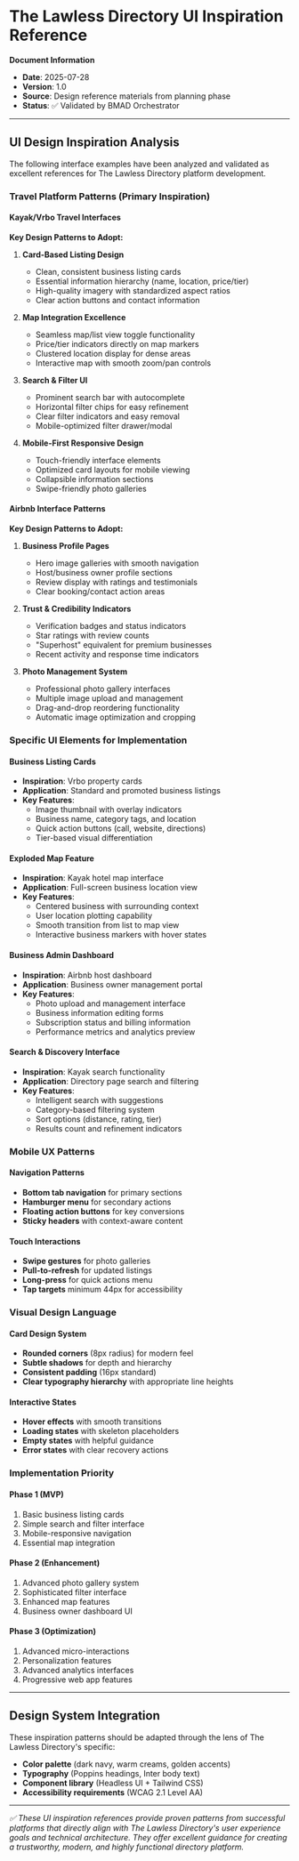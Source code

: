 # The Lawless Directory UI Inspiration Reference

**Document Information**
- **Date**: 2025-07-28
- **Version**: 1.0
- **Source**: Design reference materials from planning phase
- **Status**: ✅ Validated by BMAD Orchestrator

---

## UI Design Inspiration Analysis

The following interface examples have been analyzed and validated as excellent references for The Lawless Directory platform development.

### Travel Platform Patterns (Primary Inspiration)

#### **Kayak/Vrbo Travel Interfaces**

**Key Design Patterns to Adopt:**

1. **Card-Based Listing Design**
   - Clean, consistent business listing cards
   - Essential information hierarchy (name, location, price/tier)
   - High-quality imagery with standardized aspect ratios
   - Clear action buttons and contact information

2. **Map Integration Excellence**
   - Seamless map/list view toggle functionality
   - Price/tier indicators directly on map markers
   - Clustered location display for dense areas
   - Interactive map with smooth zoom/pan controls

3. **Search & Filter UI**
   - Prominent search bar with autocomplete
   - Horizontal filter chips for easy refinement
   - Clear filter indicators and easy removal
   - Mobile-optimized filter drawer/modal

4. **Mobile-First Responsive Design**
   - Touch-friendly interface elements
   - Optimized card layouts for mobile viewing
   - Collapsible information sections
   - Swipe-friendly photo galleries

#### **Airbnb Interface Patterns**

**Key Design Patterns to Adopt:**

1. **Business Profile Pages**
   - Hero image galleries with smooth navigation
   - Host/business owner profile sections
   - Review display with ratings and testimonials
   - Clear booking/contact action areas

2. **Trust & Credibility Indicators**
   - Verification badges and status indicators
   - Star ratings with review counts
   - "Superhost" equivalent for premium businesses
   - Recent activity and response time indicators

3. **Photo Management System**
   - Professional photo gallery interfaces
   - Multiple image upload and management
   - Drag-and-drop reordering functionality
   - Automatic image optimization and cropping

### Specific UI Elements for Implementation

#### **Business Listing Cards**
- **Inspiration**: Vrbo property cards
- **Application**: Standard and promoted business listings
- **Key Features**: 
  - Image thumbnail with overlay indicators
  - Business name, category tags, and location
  - Quick action buttons (call, website, directions)
  - Tier-based visual differentiation

#### **Exploded Map Feature**
- **Inspiration**: Kayak hotel map interface
- **Application**: Full-screen business location view
- **Key Features**:
  - Centered business with surrounding context
  - User location plotting capability
  - Smooth transition from list to map view
  - Interactive business markers with hover states

#### **Business Admin Dashboard**
- **Inspiration**: Airbnb host dashboard
- **Application**: Business owner management portal
- **Key Features**:
  - Photo upload and management interface
  - Business information editing forms
  - Subscription status and billing information
  - Performance metrics and analytics preview

#### **Search & Discovery Interface**
- **Inspiration**: Kayak search functionality
- **Application**: Directory page search and filtering
- **Key Features**:
  - Intelligent search with suggestions
  - Category-based filtering system
  - Sort options (distance, rating, tier)
  - Results count and refinement indicators

### Mobile UX Patterns

#### **Navigation Patterns**
- **Bottom tab navigation** for primary sections
- **Hamburger menu** for secondary actions
- **Floating action buttons** for key conversions
- **Sticky headers** with context-aware content

#### **Touch Interactions**
- **Swipe gestures** for photo galleries
- **Pull-to-refresh** for updated listings
- **Long-press** for quick actions menu
- **Tap targets** minimum 44px for accessibility

### Visual Design Language

#### **Card Design System**
- **Rounded corners** (8px radius) for modern feel
- **Subtle shadows** for depth and hierarchy
- **Consistent padding** (16px standard)
- **Clear typography hierarchy** with appropriate line heights

#### **Interactive States**
- **Hover effects** with smooth transitions
- **Loading states** with skeleton placeholders
- **Empty states** with helpful guidance
- **Error states** with clear recovery actions

### Implementation Priority

#### **Phase 1 (MVP)**
1. Basic business listing cards
2. Simple search and filter interface
3. Mobile-responsive navigation
4. Essential map integration

#### **Phase 2 (Enhancement)**
1. Advanced photo gallery system
2. Sophisticated filter interface
3. Enhanced map features
4. Business owner dashboard UI

#### **Phase 3 (Optimization)**
1. Advanced micro-interactions
2. Personalization features
3. Advanced analytics interfaces
4. Progressive web app features

---

## Design System Integration

These inspiration patterns should be adapted through the lens of The Lawless Directory's specific:

- **Color palette** (dark navy, warm creams, golden accents)
- **Typography** (Poppins headings, Inter body text)
- **Component library** (Headless UI + Tailwind CSS)
- **Accessibility requirements** (WCAG 2.1 Level AA)

---

*✅ These UI inspiration references provide proven patterns from successful platforms that directly align with The Lawless Directory's user experience goals and technical architecture. They offer excellent guidance for creating a trustworthy, modern, and highly functional directory platform.*